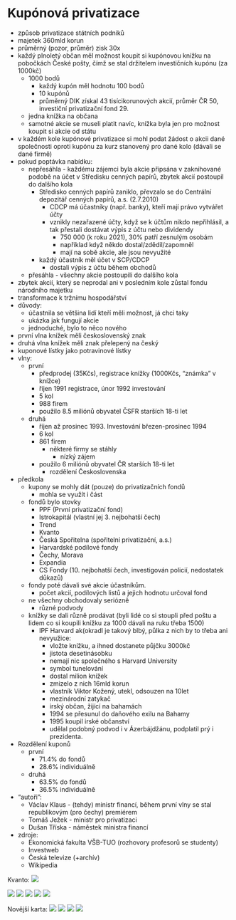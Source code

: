 # Kupónová privatizace
- způsob privatizace státních podniků
- majetek 360mld korun
- průměrný (pozor, průměr) zisk 30x
- každý plnoletý občan měl možnost koupit si kupónovou knížku na pobočkách České pošty, čímž se stal držitelem investičních kupónu (za 1000kč)
	- 1000 bodů
		- každý kupón měl hodnotu 100 bodů
		- 10 kupónů
		- průměrný DIK získal 43 tisícikorunových akcií, průměr ČR 50, investiční privatizační fond 29.
	- jedna knížka na občana
	- samotné akcie se museli platit navíc, knížka byla jen pro možnost koupit si akcie od státu
- v každém kole kupónové privatizace si mohl podat žádost o akcii dané společnosti oproti kupónu za kurz stanovený pro dané kolo (dávali se dané firmě)
- pokud poptávka nabídku:
	- nepřesáhla - každému zájemci byla akcie připsána v zaknihované podobě na účet v Středisku cenných papírů, zbytek akcií postoupil do dalšího kola
		- Středisko cenných papírů zaniklo, převzalo se do Centrální depozitář cenných papírů, a.s. (2.7.2010)
			- CDCP má účastníky (např. banky), kteří mají právo vytvářet účty
			- vznikly nezařazené účty, když se k účtům nikdo nepřihlásil, a tak přestali dostávat výpis z účtu nebo dividendy
				- 750 000 (k roku 2021), 30% patří zesnulým osobám
				- například když někdo dostal/zdědil/zapomněl
				- mají na sobě akcie, ale jsou nevyužité
		- každý účastník měl účet v SCP/CDCP
			- dostali výpis z účtu během obchodů
	- přesáhla - všechny akcie postoupili do dalšího kola
- zbytek akcií, který se neprodal ani v posledním kole zůstal fondu národního majetku
- transformace k tržnímu hospodářství
- důvody:
	- účastnila se většina lidí kteří měli možnost, já chci taky
	- ukázka jak fungují akcie
	- jednoduché, bylo to něco nového
- první vlna knížek měli československý znak
- druhá vlna knížek měli znak přelepený na český
- kuponové lístky jako potravinové lístky
- vlny:
	- první
		- předprodej (35Kčs), registrace knížky (1000Kčs, “známka” v knížce)
		- říjen 1991 registrace, únor 1992 investování
		- 5 kol
		- 988 firem
		- použilo 8.5 miliónů obyvatel ČSFR starších 18-ti let
	- druhá
		- říjen až prosinec 1993. Investování  březen-prosinec 1994
		- 6 kol
		- 861 firem
			- některé firmy se stáhly
				- nízký zájem
		- použilo 6 miliónů obyvatel ČR starších 18-ti let
			- rozdělení Československa
- předkola
	- kupony se mohly dát (pouze) do privatizačních fondů
		- mohla se využít i část
	- fondů bylo stovky
		- PPF (První privatizační fond)
		- Istrokapitál (vlastní jej 3. nejbohatší čech)
		- Trend
		- Kvanto
		- Česká Spořitelna (spořitelní privatizační, a.s.)
		- Harvardské podílové fondy
		- Čechy, Morava
		- Expandia
		- CS Fondy (10. nejbohatší čech, investigován policií, nedostatek důkazů)
	- fondy poté dávali své akcie účastníkům. 
		- počet akcií, podílových listů a jejich hodnotu určoval fond
	- ne všechny obchodovaly seriózně
		- různé podvody
	- knížky se dali různě prodávat (byli lidé co si stoupli před poštu a lidem co si koupili knížku za 1000 dávali na ruku třeba 1500)
		- IPF Harvard ak(okradl je takový blbý, půlka z nich by to třeba ani nevyužice:
			- vložte knížku, a ihned dostanete půjčku 3000kč
			- jistota desetinásobku
			- nemají nic společného s Harvard University
			- symbol tunelování
			- dostal milion knížek
			- zmizelo z nich 16mld korun 
			- vlastník Viktor Kožený, utekl, odsouzen na 10let
			- mezinárodní zatykač
			- irský občan, žijící na bahamách
			- 1994 se přesunul do daňového exilu na Bahamy
			- 1995 koupil irské občanství
			- udělal podobný podvod i v Ázerbájdžánu, podplatil prý i prezidenta.
- Rozdělení kuponů
	- první
		- 71.4% do fondů
		- 28.6% individuálně
	- druhá
		- 63.5% do fondů
		- 36.5% individuálně 
- “autoři”:
	- Václav Klaus - (tehdy) ministr financí, během první vlny se stal republikovým (pro čechy) premiérem
	- Tomáš Ježek - ministr pro privatizaci
	- Dušan Tříska - náměstek ministra financí
- zdroje:
	- Ekonomická fakulta VŠB-TUO (rozhovory profesorů se studenty)
	- Investweb
	- Česká televize (+archív)
	- Wikipedia

Kvanto:
![](Pasted%20image%2020230509173614.png)

![](Pasted%20image%2020230509163843.png)
![](Pasted%20image%2020230509163858.png)
![](Pasted%20image%2020230509163908.png)
![](Pasted%20image%2020230509163923.png)
![](Pasted%20image%2020230509163936.png)

Novější karta:
![](Pasted%20image%2020230509164005.png)
![](Pasted%20image%2020230509163952.png)
![](Pasted%20image%2020230509164021.png)
![](Pasted%20image%2020230509164048.png)
